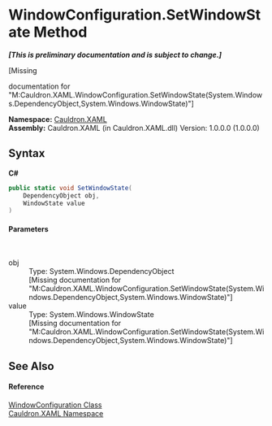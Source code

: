 # WindowConfiguration.SetWindowState Method 
 _**\[This is preliminary documentation and is subject to change.\]**_

\[Missing <summary> documentation for "M:Cauldron.XAML.WindowConfiguration.SetWindowState(System.Windows.DependencyObject,System.Windows.WindowState)"\]

**Namespace:**&nbsp;<a href="N_Cauldron_XAML">Cauldron.XAML</a><br />**Assembly:**&nbsp;Cauldron.XAML (in Cauldron.XAML.dll) Version: 1.0.0.0 (1.0.0.0)

## Syntax

**C#**<br />
``` C#
public static void SetWindowState(
	DependencyObject obj,
	WindowState value
)
```


#### Parameters
&nbsp;<dl><dt>obj</dt><dd>Type: System.Windows.DependencyObject<br />\[Missing <param name="obj"/> documentation for "M:Cauldron.XAML.WindowConfiguration.SetWindowState(System.Windows.DependencyObject,System.Windows.WindowState)"\]</dd><dt>value</dt><dd>Type: System.Windows.WindowState<br />\[Missing <param name="value"/> documentation for "M:Cauldron.XAML.WindowConfiguration.SetWindowState(System.Windows.DependencyObject,System.Windows.WindowState)"\]</dd></dl>

## See Also


#### Reference
<a href="T_Cauldron_XAML_WindowConfiguration">WindowConfiguration Class</a><br /><a href="N_Cauldron_XAML">Cauldron.XAML Namespace</a><br />